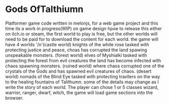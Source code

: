 # Gods OfTalthiumn
Platformer game code written in melonjs, for a web game project and this time its a work in progress(WIP) on game design hpoe to release this either on itch.io or steam, the first world to play is free, but the other worlds will need to be paid for to download the content for each world.
the game will have 4 worlds 
'/n'(castle world) knights of the white rose tasked with protecting justice and peace, choas has corrupted the land spawing unspeakable monsters.
(forest world) elves of Myshialki tasked with protecting the forest from evil creatures the land has become infected with chaos spawning monsters.
(ruined world) where chaos corrupted one of the crystals of the Gods and has spawned evil creatures of chaos.
(desert world) nomads of the Blind Eye tasked with protecting travllers on the way to the healing fountains of Talithumn.
some of the details may change as I write the story of each world. 
The player can chose 1 or 5 classes wizard, warrior, ranger, dwarf, witch, the game will load game sections into the browser.
